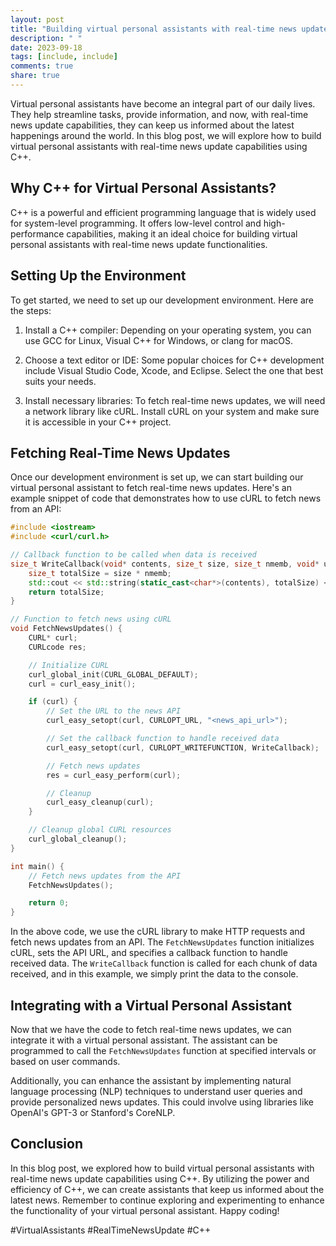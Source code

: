 ```yaml
---
layout: post
title: "Building virtual personal assistants with real-time news update capabilities using C++"
description: " "
date: 2023-09-18
tags: [include, include]
comments: true
share: true
---
```


Virtual personal assistants have become an integral part of our daily lives. They help streamline tasks, provide information, and now, with real-time news update capabilities, they can keep us informed about the latest happenings around the world. In this blog post, we will explore how to build virtual personal assistants with real-time news update capabilities using C++.

## Why C++ for Virtual Personal Assistants?

C++ is a powerful and efficient programming language that is widely used for system-level programming. It offers low-level control and high-performance capabilities, making it an ideal choice for building virtual personal assistants with real-time news update functionalities.

## Setting Up the Environment

To get started, we need to set up our development environment. Here are the steps:

1. Install a C++ compiler: Depending on your operating system, you can use GCC for Linux, Visual C++ for Windows, or clang for macOS.

2. Choose a text editor or IDE: Some popular choices for C++ development include Visual Studio Code, Xcode, and Eclipse. Select the one that best suits your needs.

3. Install necessary libraries: To fetch real-time news updates, we will need a network library like cURL. Install cURL on your system and make sure it is accessible in your C++ project.

## Fetching Real-Time News Updates

Once our development environment is set up, we can start building our virtual personal assistant to fetch real-time news updates. Here's an example snippet of code that demonstrates how to use cURL to fetch news from an API:

```cpp
#include <iostream>
#include <curl/curl.h>

// Callback function to be called when data is received
size_t WriteCallback(void* contents, size_t size, size_t nmemb, void* userp) {
    size_t totalSize = size * nmemb;
    std::cout << std::string(static_cast<char*>(contents), totalSize) << std::endl;
    return totalSize;
}

// Function to fetch news using cURL
void FetchNewsUpdates() {
    CURL* curl;
    CURLcode res;

    // Initialize CURL
    curl_global_init(CURL_GLOBAL_DEFAULT);
    curl = curl_easy_init();

    if (curl) {
        // Set the URL to the news API
        curl_easy_setopt(curl, CURLOPT_URL, "<news_api_url>");

        // Set the callback function to handle received data
        curl_easy_setopt(curl, CURLOPT_WRITEFUNCTION, WriteCallback);

        // Fetch news updates
        res = curl_easy_perform(curl);

        // Cleanup
        curl_easy_cleanup(curl);
    }

    // Cleanup global CURL resources
    curl_global_cleanup();
}

int main() {
    // Fetch news updates from the API
    FetchNewsUpdates();

    return 0;
}
```

In the above code, we use the cURL library to make HTTP requests and fetch news updates from an API. The `FetchNewsUpdates` function initializes cURL, sets the API URL, and specifies a callback function to handle received data. The `WriteCallback` function is called for each chunk of data received, and in this example, we simply print the data to the console.

## Integrating with a Virtual Personal Assistant

Now that we have the code to fetch real-time news updates, we can integrate it with a virtual personal assistant. The assistant can be programmed to call the `FetchNewsUpdates` function at specified intervals or based on user commands.

Additionally, you can enhance the assistant by implementing natural language processing (NLP) techniques to understand user queries and provide personalized news updates. This could involve using libraries like OpenAI's GPT-3 or Stanford's CoreNLP.

## Conclusion

In this blog post, we explored how to build virtual personal assistants with real-time news update capabilities using C++. By utilizing the power and efficiency of C++, we can create assistants that keep us informed about the latest news. Remember to continue exploring and experimenting to enhance the functionality of your virtual personal assistant. Happy coding!

#VirtualAssistants #RealTimeNewsUpdate #C++